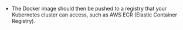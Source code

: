  - The Docker image should then be pushed to a registry that your Kubernetes cluster can access, such as AWS ECR (Elastic Container Registry).